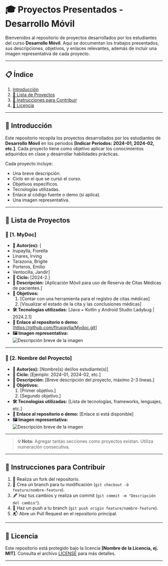 # 🎓 **Proyectos Presentados - Desarrollo Móvil**

Bienvenidos al repositorio de proyectos desarrollados por los estudiantes del curso **Desarrollo Móvil**. Aquí se documentan los trabajos presentados, sus descripciones, objetivos, y enlaces relevantes, además de incluir una imagen representativa de cada proyecto.

---

## 📋 **Índice**
1. [Introducción](#introducción)
2. [📂 Lista de Proyectos](#lista-de-proyectos)
3. [🔧 Instrucciones para Contribuir](#instrucciones-para-contribuir)
4. [📜 Licencia](#licencia)

---

## 📝 **Introducción**

Este repositorio recopila los proyectos desarrollados por los estudiantes de **Desarrollo Móvil** en los periodos **[Indicar Periodos: 2024-01, 2024-02, etc.]**. Cada proyecto tiene como objetivo aplicar los conocimientos adquiridos en clase y desarrollar habilidades prácticas.

Cada proyecto incluye:
- Una breve descripción.
- Ciclo en el que se cursó el curso.
- Objetivos específicos.
- Tecnologías utilizadas.
- Enlace al código fuente o demo (si aplica).
- Una imagen representativa.

---

## 📂 **Lista de Proyectos**

### **📌 [1. MyDoc]**
- **👥 Autor(es):** [
- Irupaylla, Fiorella
- Linares, Irving
- Tarazona, Brigite
- Porteros, Emilio
- Ventocilla, Jandir]
- **📅 Ciclo:** [2024-2.]
- **📖 Descripción:** [Aplicación Móvil para uso de Reserva de Citas Médicas de pacientes.]
- **🎯 Objetivos:**
  1. [Contar con una herramienta para el registro de citas médicas]
  2. [Visualizar el estado de la cita y las conclusiones médicas]
- **🛠️ Tecnologías utilizadas:** [Java + Kotlin y Android Studio Ladybug | 2024.2.1]
- **🔗 Enlace al repositorio o demo:** [https://github.com/fIrupaylla/Mydoc.git]
- **🖼️ Imagen representativa:**  
  ![Descripción breve de la imagen](ruta/de/la/imagen.jpg)

---

### **📌 [2. Nombre del Proyecto]**
- **👥 Autor(es):** [Nombre(s) del/los estudiante(s)]
- **📅 Ciclo:** [Ejemplo: 2024-01, 2024-02, etc.]
- **📖 Descripción:** [Breve descripción del proyecto, máximo 2-3 líneas.]
- **🎯 Objetivos:**
  1. [Primer objetivo.]
  2. [Segundo objetivo.]
- **🛠️ Tecnologías utilizadas:** [Lista de tecnologías, frameworks, lenguajes, etc.]
- **🔗 Enlace al repositorio o demo:** [Enlace si está disponible]
- **🖼️ Imagen representativa:**  
  ![Descripción breve de la imagen](ruta/de/la/imagen.jpg)

---

> **💡 Nota:** Agregar tantas secciones como proyectos existan. Utiliza numeración consecutiva.

---

## 🔧 **Instrucciones para Contribuir**

1. 🔀 Realiza un fork del repositorio.
2. 🌱 Crea un branch para tu modificación (`git checkout -b feature/nombre-feature`).
3. 🖋️ Haz tus cambios y realiza un commit (`git commit -m "Descripción del cambio"`).
4. 🚀 Haz un push a tu branch (`git push origin feature/nombre-feature`).
5. 📬 Abre un Pull Request en el repositorio principal.

---

## 📜 **Licencia**

Este repositorio está protegido bajo la licencia **[Nombre de la Licencia, ej. MIT]**. Consulta el archivo [LICENSE](LICENSE) para más detalles.

---
